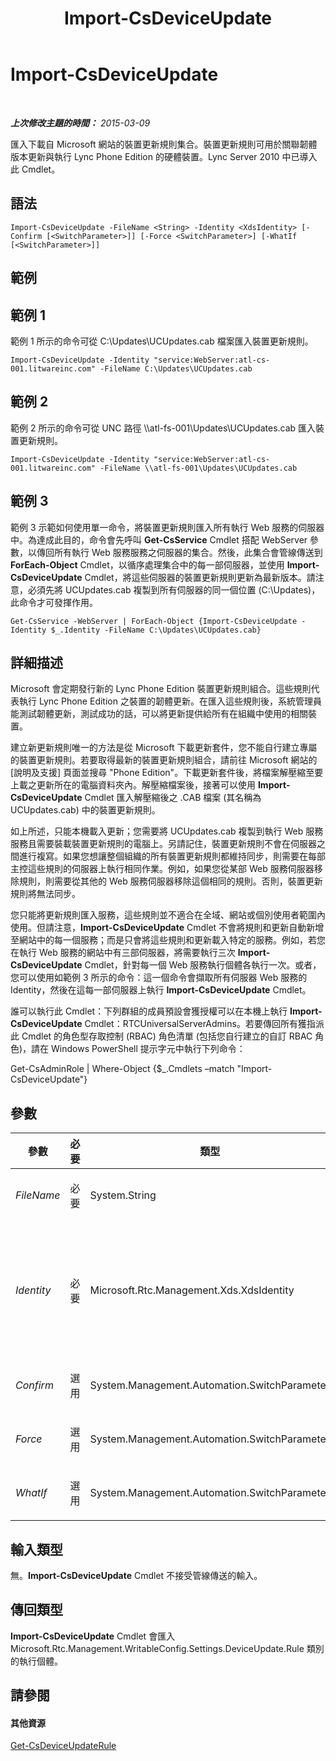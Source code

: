 ﻿---
title: Import-CsDeviceUpdate
TOCTitle: Import-CsDeviceUpdate
ms:assetid: cc2e5fab-d978-4e7e-8fc6-d12a0172c07c
ms:mtpsurl: https://technet.microsoft.com/zh-tw/library/Gg398861(v=OCS.15)
ms:contentKeyID: 49292339
ms.date: 08/10/2015
mtps_version: v=OCS.15
ms.translationtype: HT
---

# Import-CsDeviceUpdate

 

_**上次修改主題的時間：** 2015-03-09_

匯入下載自 Microsoft 網站的裝置更新規則集合。裝置更新規則可用於關聯韌體版本更新與執行 Lync Phone Edition 的硬體裝置。Lync Server 2010 中已導入此 Cmdlet。

## 語法

    Import-CsDeviceUpdate -FileName <String> -Identity <XdsIdentity> [-Confirm [<SwitchParameter>]] [-Force <SwitchParameter>] [-WhatIf [<SwitchParameter>]]

## 範例

## 範例 1

範例 1 所示的命令可從 C:\\Updates\\UCUpdates.cab 檔案匯入裝置更新規則。

    Import-CsDeviceUpdate -Identity "service:WebServer:atl-cs-001.litwareinc.com" -FileName C:\Updates\UCUpdates.cab

## 範例 2

範例 2 所示的命令可從 UNC 路徑 \\\\atl-fs-001\\Updates\\UCUpdates.cab 匯入裝置更新規則。

    Import-CsDeviceUpdate -Identity "service:WebServer:atl-cs-001.litwareinc.com" -FileName \\atl-fs-001\Updates\UCUpdates.cab

## 範例 3

範例 3 示範如何使用單一命令，將裝置更新規則匯入所有執行 Web 服務的伺服器中。為達成此目的，命令會先呼叫 **Get-CsService** Cmdlet 搭配 WebServer 參數，以傳回所有執行 Web 服務服務之伺服器的集合。然後，此集合會管線傳送到 **ForEach-Object** Cmdlet，以循序處理集合中的每一部伺服器，並使用 **Import-CsDeviceUpdate** Cmdlet，將這些伺服器的裝置更新規則更新為最新版本。請注意，必須先將 UCUpdates.cab 複製到所有伺服器的同一個位置 (C:\\Updates)，此命令才可發揮作用。

    Get-CsService -WebServer | ForEach-Object {Import-CsDeviceUpdate -Identity $_.Identity -FileName C:\Updates\UCUpdates.cab}

## 詳細描述

Microsoft 會定期發行新的 Lync Phone Edition 裝置更新規則組合。這些規則代表執行 Lync Phone Edition 之裝置的韌體更新。在匯入這些規則後，系統管理員能測試韌體更新，測試成功的話，可以將更新提供給所有在組織中使用的相關裝置。

建立新更新規則唯一的方法是從 Microsoft 下載更新套件，您不能自行建立專屬的裝置更新規則。若要取得最新的裝置更新規則組合，請前往 Microsoft 網站的 \[說明及支援\] 頁面並搜尋 "Phone Edition"。下載更新套件後，將檔案解壓縮至要上載之更新所在的電腦資料夾內。解壓縮檔案後，接著可以使用 **Import-CsDeviceUpdate** Cmdlet 匯入解壓縮後之 .CAB 檔案 (其名稱為 UCUpdates.cab) 中的裝置更新規則。

如上所述，只能本機載入更新；您需要將 UCUpdates.cab 複製到執行 Web 服務服務且需要裝載裝置更新規則的電腦上。另請記住，裝置更新規則不會在伺服器之間進行複寫。如果您想讓整個組織的所有裝置更新規則都維持同步，則需要在每部主控這些規則的伺服器上執行相同作業。例如，如果您從某部 Web 服務伺服器移除規則，則需要從其他的 Web 服務伺服器移除這個相同的規則。否則，裝置更新規則將無法同步。

您只能將更新規則匯入服務，這些規則並不適合在全域、網站或個別使用者範圍內使用。但請注意，**Import-CsDeviceUpdate** Cmdlet 不會將規則和更新自動新增至網站中的每一個服務；而是只會將這些規則和更新載入特定的服務。例如，若您在執行 Web 服務的網站中有三部伺服器，將需要執行三次 **Import-CsDeviceUpdate** Cmdlet，針對每一個 Web 服務執行個體各執行一次。或者，您可以使用如範例 3 所示的命令：這一個命令會擷取所有伺服器 Web 服務的 Identity，然後在這每一部伺服器上執行 **Import-CsDeviceUpdate** Cmdlet。

誰可以執行此 Cmdlet：下列群組的成員預設會獲授權可以在本機上執行 **Import-CsDeviceUpdate** Cmdlet：RTCUniversalServerAdmins。若要傳回所有獲指派此 Cmdlet 的角色型存取控制 (RBAC) 角色清單 (包括您自行建立的自訂 RBAC 角色)，請在 Windows PowerShell 提示字元中執行下列命令：

Get-CsAdminRole | Where-Object {$\_.Cmdlets –match "Import-CsDeviceUpdate"}

## 參數


<table>
<colgroup>
<col style="width: 25%" />
<col style="width: 25%" />
<col style="width: 25%" />
<col style="width: 25%" />
</colgroup>
<thead>
<tr class="header">
<th>參數</th>
<th>必要</th>
<th>類型</th>
<th>說明</th>
</tr>
</thead>
<tbody>
<tr class="odd">
<td><p><em>FileName</em></p></td>
<td><p>必要</p></td>
<td><p>System.String</p></td>
<td><p>更新檔案的路徑 (如 C:\Updates\UCUpdates.cab)。</p></td>
</tr>
<tr class="even">
<td><p><em>Identity</em></p></td>
<td><p>必要</p></td>
<td><p>Microsoft.Rtc.Management.Xds.XdsIdentity</p></td>
<td><p>表示要套用新更新規則的服務執行個體。例如：-Identity &quot;service:WebServer:atl-cs-001.litwareinc.com&quot;。</p>
<p>Identity 應該是安裝 Web 伺服器之 Front End 集區的完整網域名稱。</p></td>
</tr>
<tr class="odd">
<td><p><em>Confirm</em></p></td>
<td><p>選用</p></td>
<td><p>System.Management.Automation.SwitchParameter</p></td>
<td><p>在執行命令前先提示確認。</p></td>
</tr>
<tr class="even">
<td><p><em>Force</em></p></td>
<td><p>選用</p></td>
<td><p>System.Management.Automation.SwitchParameter</p></td>
<td><p>隱藏執行命令時可能發生的非嚴重錯誤訊息。</p></td>
</tr>
<tr class="odd">
<td><p><em>WhatIf</em></p></td>
<td><p>選用</p></td>
<td><p>System.Management.Automation.SwitchParameter</p></td>
<td><p>說明執行命令時若不實際執行命令的後果。</p></td>
</tr>
</tbody>
</table>


## 輸入類型

無。**Import-CsDeviceUpdate** Cmdlet 不接受管線傳送的輸入。

## 傳回類型

**Import-CsDeviceUpdate** Cmdlet 會匯入 Microsoft.Rtc.Management.WritableConfig.Settings.DeviceUpdate.Rule 類別的執行個體。

## 請參閱

#### 其他資源

[Get-CsDeviceUpdateRule](get-csdeviceupdaterule.md)

